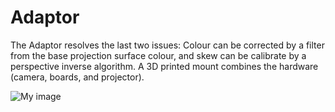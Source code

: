 # Adaptor

The Adaptor resolves the last two issues: Colour can 
be corrected by a filter from the base projection surface colour, 
and skew can be calibrate by a perspective inverse algorithm. A 3D printed 
mount combines the hardware (camera, boards, and projector).

![My image](rlad95.github.com/adaptor/prototype.jpg)
